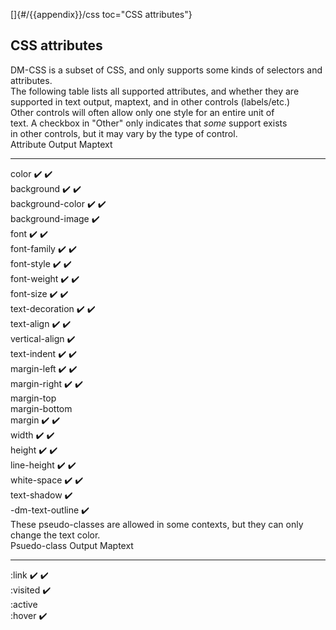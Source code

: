[]{#/{{appendix}}/css toc="CSS attributes"}    
## CSS attributes    
DM-CSS is a subset of CSS, and only supports some kinds of selectors and    
attributes.    
The following table lists all supported attributes, and whether they are    
supported in text output, maptext, and in other controls (labels/etc.)    
Other controls will often allow only one style for an entire unit of    
text. A checkbox in \"Other\" only indicates that *some* support exists    
in other controls, but it may vary by the type of control.    
  Attribute          Output   Maptext    
  ------------------ -------- ---------    
  color              ✔️       ✔️    
  background         ✔️       ✔️    
  background-color   ✔️       ✔️    
  background-image   ✔️           
  font               ✔️       ✔️    
  font-family        ✔️       ✔️    
  font-style         ✔️       ✔️    
  font-weight        ✔️       ✔️    
  font-size          ✔️       ✔️    
  text-decoration    ✔️       ✔️    
  text-align         ✔️       ✔️    
  vertical-align              ✔️    
  text-indent        ✔️       ✔️    
  margin-left        ✔️       ✔️    
  margin-right       ✔️       ✔️    
  margin-top                      
  margin-bottom                   
  margin             ✔️       ✔️    
  width              ✔️       ✔️    
  height             ✔️       ✔️    
  line-height        ✔️       ✔️    
  white-space        ✔️       ✔️    
  text-shadow                 ✔️    
  -dm-text-outline            ✔️    
These pseudo-classes are allowed in some contexts, but they can only    
change the text color.    
  Psuedo-class   Output   Maptext    
  -------------- -------- ---------    
  :link          ✔️       ✔️    
  :visited       ✔️           
  :active                     
  :hover                  ✔️  